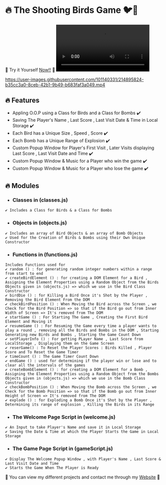 # 🔥 The Shooting Birds Game 🐦🦆
💙 Try it Yourself [Now!!](https://shootingbirdsgame.vercel.app/) 💙
![](./Game.mp4)




https://user-images.githubusercontent.com/101140331/214895824-b35cc3a0-8ceb-42b1-9b49-b683faf3a049.mp4



## 🔥 Features

- Appling O.O.P using a Class for Birds and a Class for Bombs  ✔️
- Saving The Player's Name , Last Score , Last Visit Date & Time in Local Storage  ✔️
- Each Bird has a Unique Size , Speed , Score  ✔️
- Each Bomb has a Unique Range of Explosion ✔️
- Custom Popup Window for Player's First Visit , Later Visits displaying Last Score , Last Visit Date and Time ✔️
- Custom Popup Window & Music for a Player who win the game ✔️
- Custom Popup Window & Music for a Player who lose the game ✔️


## 🔥 Modules

- ### Classes in (classes.js)
```
✔️ Includes a Class for Birds & a Class for Bombs
```

- ### Objects in (objects.js)
```
✔️ Includes an array of Bird Objects & an array of Bomb Objects
✔️ Used for the Creation of Birds & Bombs using their Own Unique Constructor
```
- ### Functions in (functions.js)
```
Includes Functions used for
✔️ random () : for generating random integer numbers within a range from start to end
✔️ createBirdElement () : for creating a DOM Element for a Bird , Assigning the Element Properties using a Random Object from the Birds Objects given in (objects.js) => which we use in the Bird Class Constructor
✔️ birdDie () : for Killing a Bird Once it's Shot by the Player , Removing the Bird Element From the DOM
✔️ checkBirdPosition () : When Moving the Bird across the Screen , we Check for the Bird Position => so that if the Bird go out from Inner Width of Screen => It's removed from The DOM
✔️ startGame () : For Starting The Game , Creating the First Bird Element and Moving it
✔️ resumeGame () : For Resuming the Game every time a player wants to play a round , removing all the Birds and Bombs in the DOM , Starting Generating new Birds and Bombs , Starting the Game Count Down 
✔️ setPlayerInfo () : For getting PLayer Name , Last Score from LocalStorage , Displaying them on the Game Screen
✔️ reserGame() : To Reset the Player Scores : Birds Killed , Player Score and To Reset the Game Timer
✔️ timeCount () : The Game Timer Count Down
✔️ endGame () : used for determining if the player win or lose and to clear all the intervals of the games
✔️ createBombElement () : for creating a DOM Element for a Bomb , Assigning the Element Properties using a Random Object from the Bombs Objects given in (objects.js) => which we use in the Bomb Class Constructor
✔️ checkBombPosition () : When Moving the Bomb across the Screen , we Check for the Bomb Position => so that if the Bomb go out from Inner Height of Screen => It's removed from The DOM
✔️ explode () : for Exploding a Bomb Once it's Shot by the Player , Determining its range of explosion , Killing the Birds in its Range
```
- ### The Welcome Page Script in (welcome.js)
```
✔️ An Input to take Player's Name and save it in Local Storage
✔️ Saving the Date & Time at which the Player Starts the Game in Local Storage
```

- ### The Game Page Script in (gameScript.js)
```
✔️ Display The Welcome Popup Window , with Player's Name , Last Score & Last Visit Date and Time
✔️ Starts the Game When The Player is Ready
```
💙 You can view my different projects and contact me through my [Website](https://karimali.vercel.app/) 💙



